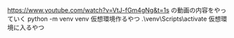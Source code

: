 https://www.youtube.com/watch?v=VtJ-fGm4gNg&t=1s の動画の内容をやっていく
python -m venv venv 仮想環境作るやつ
.\venv\Scripts\activate 仮想環境に入るやつ
